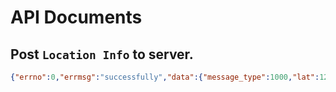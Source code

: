# API Documents

## Post `Location Info` to server.

```json
{"errno":0,"errmsg":"successfully","data":{"message_type":1000,"lat":123.456,"lnt":"123.456","token":"aaabbbccc"}}
```
